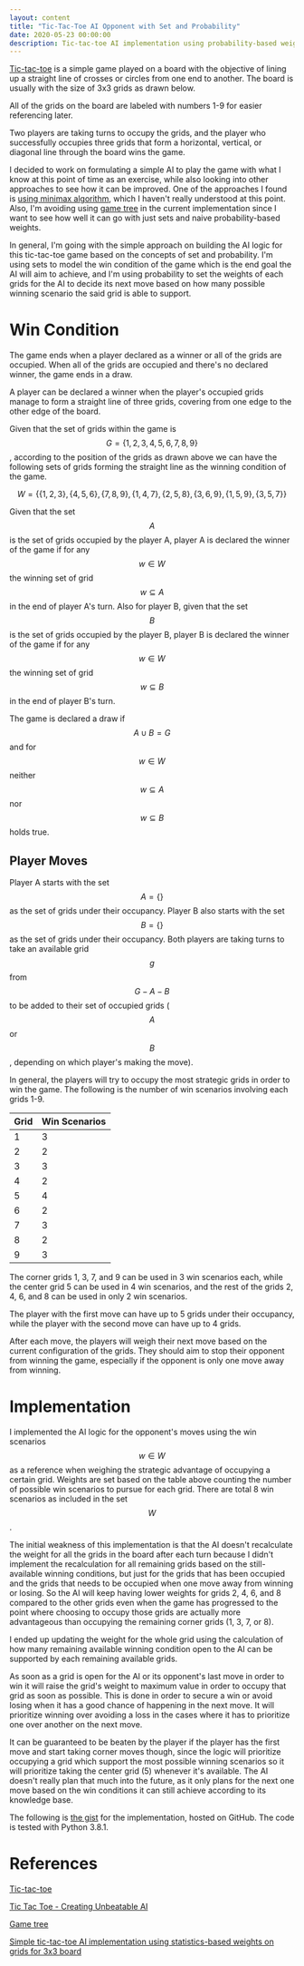 ```yaml
---
layout: content
title: "Tic-Tac-Toe AI Opponent with Set and Probability"
date: 2020-05-23 00:00:00
description: Tic-tac-toe AI implementation using probability-based weighed moves
---
```


[Tic-tac-toe](https://en.wikipedia.org/wiki/Tic-tac-toe) is a simple game played on a board with the objective of lining up a straight line of crosses or circles from one end to another. The board is usually with the size of 3x3 grids as drawn below.

<script type="text/tikz">
  \begin{tikzpicture}
    \draw (0, 8) rectangle (4, 12) node[pos=.5] {1};
    \draw (0, 4) rectangle (4, 8) node[pos=.5] {4};
    \draw (0, 0) rectangle (4, 4) node[pos=.5] {7};
    \draw (4, 8) rectangle (8, 12) node[pos=.5] {2};
    \draw (4, 4) rectangle (8, 8) node[pos=.5] {5};
    \draw (4, 0) rectangle (8, 4) node[pos=.5] {8};
    \draw (8, 8) rectangle (12, 12) node[pos=.5] {3};
    \draw (8, 4) rectangle (12, 8) node[pos=.5] {6};
    \draw (8, 0) rectangle (12, 4) node[pos=.5] {9};
  \end{tikzpicture}
</script>

All of the grids on the board are labeled with numbers 1-9 for easier referencing later.

Two players are taking turns to occupy the grids, and the player who successfully occupies three grids that form a horizontal, vertical, or diagonal line through the board wins the game.

I decided to work on formulating a simple AI to play the game with what I know at this point of time as an exercise, while also looking into other approaches to see how it can be improved. One of the approaches I found is [using minimax algorithm](https://towardsdatascience.com/tic-tac-toe-creating-unbeatable-ai-with-minimax-algorithm-8af9e52c1e7d), which I haven't really understood at this point. Also, I'm avoiding using [game tree](https://en.wikipedia.org/wiki/Game_tree) in the current implementation since I want to see how well it can go with just sets and naive probability-based weights.

In general, I'm going with the simple approach on building the AI logic for this tic-tac-toe game based on the concepts of set and probability. I'm using sets to model the win condition of the game which is the end goal the AI will aim to achieve, and I'm using probability to set the weights of each grids for the AI to decide its next move based on how many possible winning scenario the said grid is able to support.

# Win Condition

The game ends when a player declared as a winner or all of the grids are occupied. When all of the grids are occupied and there's no declared winner, the game ends in a draw.

A player can be declared a winner when the player's occupied grids manage to form a straight line of three grids, covering from one edge to the other edge of the board.

Given that the set of grids within the game is $$G = \{1, 2, 3, 4, 5, 6, 7, 8, 9\}$$, according to the position of the grids as drawn above we can have the following sets of grids forming the straight line as the winning condition of the game.

$$
W = \{\{1, 2, 3\}, \{4, 5, 6\}, \{7, 8, 9\}, \{1, 4, 7\}, \{2, 5, 8\}, \{3, 6, 9\}, \{1, 5, 9\}, \{3, 5, 7\}\}
$$

Given that the set $$A$$ is the set of grids occupied by the player A, player A is declared the winner of the game if for any $$w \in W$$ the winning set of grid $$w \subseteq A$$ in the end of player A's turn. Also for player B, given that the set $$B$$ is the set of grids occupied by the player B, player B is declared the winner of the game if for any $$w \in W$$ the winning set of grid $$w \subseteq B$$ in the end of player B's turn.

The game is declared a draw if $$A \cup B = G$$ and for $$w \in W$$ neither $$w \subseteq A$$ nor $$w \subseteq B$$ holds true.

## Player Moves

Player A starts with the set $$A = \{\}$$ as the set of grids under their occupancy. Player B also starts with the set $$B = \{\}$$ as the set of grids under their occupancy. Both players are taking turns to take an available grid $$g$$ from $$G - A - B$$ to be added to their set of occupied grids ($$A$$ or $$B$$, depending on which player's making the move).

In general, the players will try to occupy the most strategic grids in order to win the game. The following is the number of win scenarios involving each grids 1-9.

Grid | Win Scenarios |
-----|---------------|
1    | 3             |
2    | 2             |
3    | 3             |
4    | 2             |
5    | 4             |
6    | 2             |
7    | 3             |
8    | 2             |
9    | 3             |

The corner grids 1, 3, 7, and 9 can be used in 3 win scenarios each, while the center grid 5 can be used in 4 win scenarios, and the rest of the grids 2, 4, 6, and 8 can be used in only 2 win scenarios.

The player with the first move can have up to 5 grids under their occupancy, while the player with the second move can have up to 4 grids.

After each move, the players will weigh their next move based on the current configuration of the grids. They should aim to stop their opponent from winning the game, especially if the opponent is only one move away from winning.

# Implementation

I implemented the AI logic for the opponent's moves using the win scenarios $$w \in W$$ as a reference when weighing the strategic advantage of occupying a certain grid. Weights are set based on the table above counting the number of possible win scenarios to pursue for each grid. There are total 8 win scenarios as included in the set $$W$$.

The initial weakness of this implementation is that the AI doesn't recalculate the weight for all the grids in the board after each turn because I didn't implement the recalculation for all remaining grids based on the still-available winning conditions, but just for the grids that has been occupied and the grids that needs to be occupied when one move away from winning or losing. So the AI will keep having lower weights for grids 2, 4, 6, and 8 compared to the other grids even when the game has progressed to the point where choosing to occupy those grids are actually more advantageous than occupying the remaining corner grids (1, 3, 7, or 8).

I ended up updating the weight for the whole grid using the calculation of how many remaining available winning condition open to the AI can be supported by each remaining available grids.

As soon as a grid is open for the AI or its opponent's last move in order to win it will raise the grid's weight to maximum value in order to occupy that grid as soon as possible. This is done in order to secure a win or avoid losing when it has a good chance of happening in the next move. It will prioritize winning over avoiding a loss in the cases where it has to prioritize one over another on the next move.

It can be guaranteed to be beaten by the player if the player has the first move and start taking corner moves though, since the logic will prioritize occupying a grid which support the most possible winning scenarios so it will prioritize taking the center grid (5) whenever it's available. The AI doesn't really plan that much into the future, as it only plans for the next one move based on the win conditions it can still achieve according to its knowledge base.

The following is [the gist](https://gist.github.com/sdsdkkk/37734cf9f510c99a407ae03fe87af2ea) for the implementation, hosted on GitHub. The code is tested with Python 3.8.1.

<script src="https://gist.github.com/sdsdkkk/37734cf9f510c99a407ae03fe87af2ea.js"></script>

# References

[Tic-tac-toe](https://en.wikipedia.org/wiki/Tic-tac-toe)

[Tic Tac Toe - Creating Unbeatable AI](https://towardsdatascience.com/tic-tac-toe-creating-unbeatable-ai-with-minimax-algorithm-8af9e52c1e7d)

[Game tree](https://en.wikipedia.org/wiki/Game_tree)

[Simple tic-tac-toe AI implementation using statistics-based weights on grids for 3x3 board](https://gist.github.com/sdsdkkk/37734cf9f510c99a407ae03fe87af2ea)
